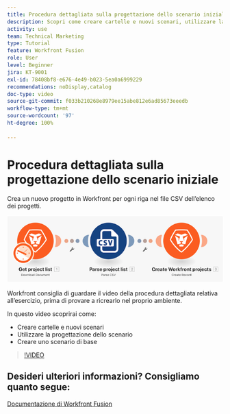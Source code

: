 ```yaml
---
title: Procedura dettagliata sulla progettazione dello scenario iniziale
description: Scopri come creare cartelle e nuovi scenari, utilizzare la progettazione dello scenario e creare uno scenario di base in  [!DNL Adobe Workfront Fusion].
activity: use
team: Technical Marketing
type: Tutorial
feature: Workfront Fusion
role: User
level: Beginner
jira: KT-9001
exl-id: 78408bf8-e676-4e49-b023-5ea0a6999229
recommendations: noDisplay,catalog
doc-type: video
source-git-commit: f033b210268e8979ee15abe812e6ad85673eeedb
workflow-type: tm+mt
source-wordcount: '97'
ht-degree: 100%

---
```


# Procedura dettagliata sulla progettazione dello scenario iniziale

Crea un nuovo progetto in Workfront per ogni riga nel file CSV dell’elenco dei progetti.

![Immagine dello scenario Fusion](assets/understand-the-basics-1.png)

Workfront consiglia di guardare il video della procedura dettagliata relativa all’esercizio, prima di provare a ricrearlo nel proprio ambiente.

In questo video scoprirai come:

* Creare cartelle e nuovi scenari
* Utilizzare la progettazione dello scenario
* Creare uno scenario di base

>[!VIDEO](https://video.tv.adobe.com/v/335261/?quality=12&learn=on)


## Desideri ulteriori informazioni? Consigliamo quanto segue:

[Documentazione di Workfront Fusion](https://experienceleague.adobe.com/docs/workfront/using/adobe-workfront-fusion/workfront-fusion-2.html?lang=it)
